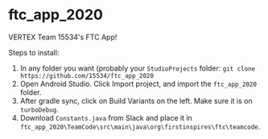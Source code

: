 # ftc_app_2020

VERTEX Team 15534's FTC App!

Steps to install:

1. In any folder you want (probably your `StudioProjects` folder: `git clone https://github.com/15534/ftc_app_2020`
2. Open Android Studio. Click Import project, and import the `ftc_app_2020` folder.
3. After gradle sync, click on Build Variants on the left. Make sure it is on `turboDebug`. 
4. Download `Constants.java` from Slack and place it in `ftc_app_2020\TeamCode\src\main\java\org\firstinspires\ftc\teamcode`.
